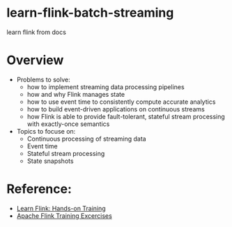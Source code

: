 # learn-flink-batch-streaming
 learn flink from docs

# Overview
- Problems to solve:
    - how to implement streaming data processing pipelines
    - how and why Flink manages state 
    - how to use event time to consistently compute accurate analytics
    - how to build event-driven applications on continuous streams
    - how Flink is able to provide fault-tolerant, stateful stream processing with exactly-once semantics
- Topics to focuse on: 
    - Continuous processing of streaming data
    - Event time
    - Stateful stream processing
    - State snapshots

# Reference:
- [Learn Flink: Hands-on Training](https://nightlies.apache.org/flink/flink-docs-release-1.18/docs/learn-flink/overview/)
- [Apache Flink Training Excercises](https://github.com/apache/flink-training)
